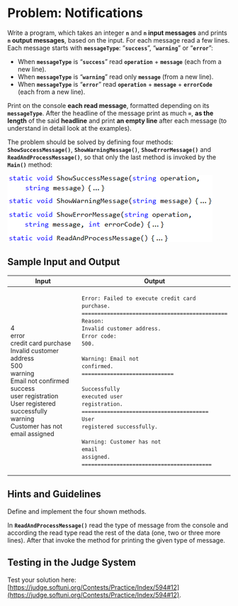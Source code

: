 # Problem: Notifications

Write a program, which takes an integer **`n`** and **`n` input messages** and prints **`n` output messages**, based on the input. For each message read a few lines. Each message starts with **`messageType`**: “**`success`**”, “**`warning`**” or “**`error`**”:

* When **`messageType`** is “**`success`**” read **`operation`** + **`message`** (each from a new line).
* When **`messageType`** is “**`warning`**” read only **`message`** (from a new line).
* When **`messageType`** is “**`error`**” read **`operation`** + **`message`** + **`errorCode`** (each from a new line).

Print on the console **each read message**, formatted depending on its **`messageType`**. After the headline of the message print as much **`=`**, **as the length** of the said **headline** and print **an empty line** after each message (to understand in detail look at the examples).

The problem should be solved by defining four methods: **`ShowSuccessMessage()`**, **`ShowWarningMessage()`**, **`ShowErrorMessage()`** and **`ReadAndProcessMessage()`**, so that only the last method is invoked by the **`Main()`** method:

![](../../../assets/chapter-10-images/23.Notifications-01.png)

## Sample Input and Output

| Input                                                                                                                                                                                                                        | Output                                                                                                                                                                                                                                                                                                                                                                                                                                                                                                                                                                                                           |
| ---------------------------------------------------------------------------------------------------------------------------------------------------------------------------------------------------------------------------- | ---------------------------------------------------------------------------------------------------------------------------------------------------------------------------------------------------------------------------------------------------------------------------------------------------------------------------------------------------------------------------------------------------------------------------------------------------------------------------------------------------------------------------------------------------------------------------------------------------------------- |
| <p>4<br>error<br>credit card purchase<br>Invalid customer address<br>500<br>warning<br>Email not confirmed<br>success<br>user registration<br>User registered successfully<br>warning<br>Customer has not email assigned</p> | <p><code>Error: Failed to execute credit card purchase.</code><br><code>==============================================</code><br><code>Reason: Invalid customer address.</code><br><code>Error code: 500.</code><br><br><code>Warning: Email not confirmed.</code><br><code>=============================</code><br><br><code>Successfully executed user registration.</code><br><code>========================================</code><br><code>User registered successfully.</code><br><br><code>Warning: Customer has not email assigned.</code><br><code>=========================================</code></p> |

## Hints and Guidelines

Define and implement the four shown methods.

In **`ReadAndProcessMessage()`** read the type of message from the console and according the read type read the rest of the data (one, two or three more lines). After that invoke the method for printing the given type of message.

## Testing in the Judge System

Test your solution here: [https://judge.softuni.org/Contests/Practice/Index/594#12](https://judge.softuni.org/Contests/Practice/Index/594#12).
